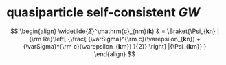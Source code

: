 # quasiparticle self-consistent $GW$

$$
\begin{align}
  \widetilde{𝛴}^\mathrm{c}_{nm}(𝐤) &
  = \Braket{\Psi_{𝐤n} | 
  {\rm Re}\left[
  {\frac{ {\varSigma}^{\rm c}(\varepsilon_{𝐤n}) + {\varSigma}^{\rm c}(\varepsilon_{𝐤m}) }{2}}
\right]  |{\Psi_{𝐤m}} }
\end{align}
$$

